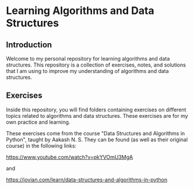 # Learning Algorithms and Data Structures


## Introduction

Welcome to my personal repository for learning algorithms and data structures. This repository is a collection of exercises, notes, and solutions that I am using to improve my understanding of algorithms and data structures.

## Exercises

Inside this repository, you will find folders containing exercises on different topics related to algorithms and data structures. These exercises are for my own practice and learning.

These exercises come from the course "Data Structures and Algorithms in Python", taught by Aakash N. S. They can be found (as well as their original course) in the following links: 

https://www.youtube.com/watch?v=pkYVOmU3MgA 

and 

https://jovian.com/learn/data-structures-and-algorithms-in-python
